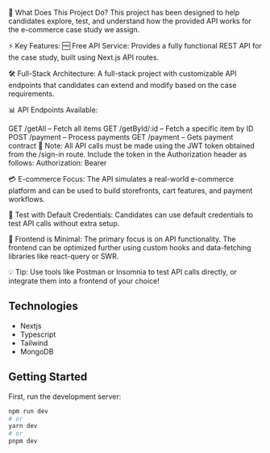 📖 What Does This Project Do?
This project has been designed to help candidates explore, test, and understand how the provided API works for the e-commerce case study we assign.

⚡ Key Features:
🆓 Free API Service:
Provides a fully functional REST API for the case study, built using Next.js API routes.

🛠️ Full-Stack Architecture:
A full-stack project with customizable API endpoints that candidates can extend and modify based on the case requirements.

📊 API Endpoints Available:

GET /getAll – Fetch all items
GET /getById/:id – Fetch a specific item by ID
POST /payment – Process payments
GET /payment – Gets payment contract
🔑 Note: All API calls must be made using the JWT token obtained from the /sign-in route. Include the token in the Authorization header as follows:
Authorization: Bearer <your-jwt-token>

💳 E-commerce Focus:
The API simulates a real-world e-commerce platform and can be used to build storefronts, cart features, and payment workflows.

🔐 Test with Default Credentials:
Candidates can use default credentials to test API calls without extra setup.

🎯 Frontend is Minimal:
The primary focus is on API functionality. The frontend can be optimized further using custom hooks and data-fetching libraries like react-query or SWR.

💡 Tip: Use tools like Postman or Insomnia to test API calls directly, or integrate them into a frontend of your choice!

## Technologies

- Nextjs
- Typescript
- Tailwind
- MongoDB

## Getting Started

First, run the development server:

```bash
npm run dev
# or
yarn dev
# or
pnpm dev
```

